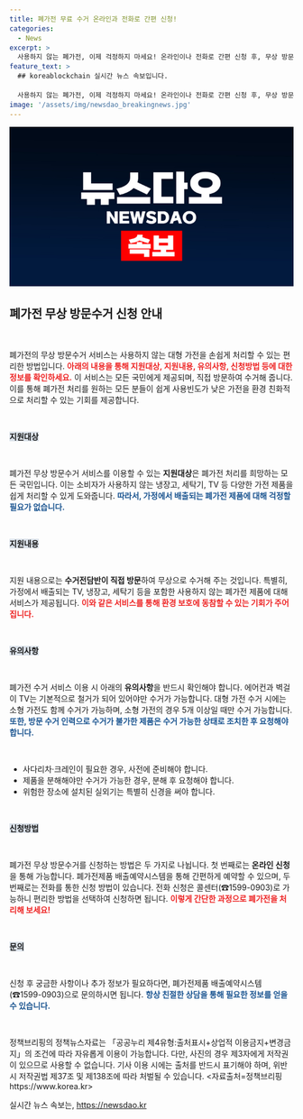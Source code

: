 ```yaml
---
title: 폐가전 무료 수거 온라인과 전화로 간편 신청!
categories:
  - News
excerpt: >
  사용하지 않는 폐가전, 이제 걱정하지 마세요! 온라인이나 전화로 간편 신청 후, 무상 방문 수거로 깨끗한 집을 만들 수 있습니다. 지금 바로 일상을 정리해보세요!
feature_text: >
  ## koreablockchain 실시간 뉴스 속보입니다.

  사용하지 않는 폐가전, 이제 걱정하지 마세요! 온라인이나 전화로 간편 신청 후, 무상 방문 수거로 깨끗한 집을 만들 수 있습니다. 지금 바로 일상을 정리해보세요!
image: '/assets/img/newsdao_breakingnews.jpg'
---
```


<p><img src="/assets/img/newsdao_breakingnews.jpg" alt="koreablockchain 속보" /></p>

<h2 data-ke-size="size26">폐가전 무상 방문수거 신청 안내</h2>

<p data-ke-size="size16">&nbsp;</p>

<p>폐가전의 무상 방문수거 서비스는 사용하지 않는 대형 가전을 손쉽게 처리할 수 있는 편리한 방법입니다. <b><span style="color: #ee2323;">아래의 내용을 통해 지원대상, 지원내용, 유의사항, 신청방법 등에 대한 정보를 확인하세요.</span></b> 이 서비스는 모든 국민에게 제공되며, 직접 방문하여 수거해 줍니다. 이를 통해 폐가전 처리를 원하는 모든 분들이 쉽게 사용빈도가 낮은 가전을 환경 친화적으로 처리할 수 있는 기회를 제공합니다. </p>

<p data-ke-size="size16">&nbsp;</p>

<p><b><span style="background-color: #21538527;">지원대상</span></b></p>

<p data-ke-size="size16">&nbsp;</p>

<p>폐가전 무상 방문수거 서비스를 이용할 수 있는 <b>지원대상</b>은 폐가전 처리를 희망하는 모든 국민입니다. 이는 소비자가 사용하지 않는 냉장고, 세탁기, TV 등 다양한 가전 제품을 쉽게 처리할 수 있게 도와줍니다. <b><span style="color: #1a5490;">따라서, 가정에서 배출되는 폐가전 제품에 대해 걱정할 필요가 없습니다.</span></b></p>

<p data-ke-size="size16">&nbsp;</p>

<p><b><span style="background-color: #21538527;">지원내용</span></b></p>

<p data-ke-size="size16">&nbsp;</p>

<p>지원 내용으로는 <b>수거전담반이 직접 방문</b>하여 무상으로 수거해 주는 것입니다. 특별히, 가정에서 배출되는 TV, 냉장고, 세탁기 등을 포함한 사용하지 않는 폐가전 제품에 대해 서비스가 제공됩니다. <b><span style="color: #ee2323;">이와 같은 서비스를 통해 환경 보호에 동참할 수 있는 기회가 주어집니다.</span></b></p>

<p data-ke-size="size16">&nbsp;</p>

<p><b><span style="background-color: #21538527;">유의사항</span></b></p>

<p data-ke-size="size16">&nbsp;</p>

<p>폐가전 수거 서비스 이용 시 아래의 <b>유의사항</b>을 반드시 확인해야 합니다.  에어컨과 벽걸이 TV는 기본적으로 철거가 되어 있어야만 수거가 가능합니다. 대형 가전 수거 시에는 소형 가전도 함께 수거가 가능하며, 소형 가전의 경우 5개 이상일 때만 수거 가능합니다. <b><span style="color: #1a5490;">또한, 방문 수거 인력으로 수거가 불가한 제품은 수거 가능한 상태로 조치한 후 요청해야 합니다.</span></b></p>

<p data-ke-size="size16">&nbsp;</p>

<ul>
    <li>사다리차·크레인이 필요한 경우, 사전에 준비해야 합니다.</li>
    <li>제품을 분해해야만 수거가 가능한 경우, 분해 후 요청해야 합니다.</li>
    <li>위험한 장소에 설치된 실외기는 특별히 신경을 써야 합니다.</li>
</ul>

<p data-ke-size="size16">&nbsp;</p>

<p><b><span style="background-color: #21538527;">신청방법</span></b></p>

<p data-ke-size="size16">&nbsp;</p>

<p>폐가전 무상 방문수거를 신청하는 방법은 두 가지로 나뉩니다. 첫 번째로는 <b>온라인 신청</b>을 통해 가능합니다. 폐가전제품 배출예약시스템을 통해 간편하게 예약할 수 있으며, 두 번째로는 전화를 통한 신청 방법이 있습니다. 전화 신청은 콜센터(☎1599-0903)로 가능하니 편리한 방법을 선택하여 신청하면 됩니다. <b><span style="color: #ee2323;">이렇게 간단한 과정으로 폐가전을 처리해 보세요!</span></b></p>

<p data-ke-size="size16">&nbsp;</p>

<p><b><span style="background-color: #21538527;">문의</span></b></p>

<p data-ke-size="size16">&nbsp;</p>

<p>신청 후 궁금한 사항이나 추가 정보가 필요하다면, 폐가전제품 배출예약시스템(☎1599-0903)으로 문의하시면 됩니다. <b><span style="color: #1a5490;">항상 친절한 상담을 통해 필요한 정보를 얻을 수 있습니다.</span></b></p>

<p data-ke-size="size16">&nbsp;</p>

<p>정책브리핑의 정책뉴스자료는 「공공누리 제4유형:출처표시+상업적 이용금지+변경금지」의 조건에 따라 자유롭게 이용이 가능합니다. 다만, 사진의 경우 제3자에게 저작권이 있으므로 사용할 수 없습니다. 기사 이용 시에는 출처를 반드시 표기해야 하며, 위반 시 저작권법 제37조 및 제138조에 따라 처벌될 수 있습니다. &lt;자료출처=정책브리핑 https://www.korea.kr></p>
실시간 뉴스 속보는, <a href="https://newsdao.kr" rel="dofollow">https://newsdao.kr</a>


